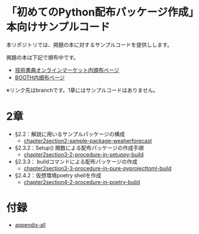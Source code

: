 # 「初めてのPython配布パッケージ作成」本向けサンプルコード

本リポジトリでは、掲題の本に対するサンプルコードを提供しします。

掲題の本は下記で頒布中です。

* [技術書典オンラインマーケット内頒布ページ](https://techbookfest.org/product/8uuq2rQytjrEUNDp92RgGp)
* [BOOTH内頒布ページ](https://xingyanhuan.booth.pm/items/5266614)

※リンク先はbranchです。1章にはサンプルコードはありません。



# 2章

* §2.2：解説に用いるサンプルパッケージの構成
  * [chapter2section2-sample-package-weaherforecast](https://github.com/hoshimado/tbf15-sample/tree/chapter2section2-sample-package-weaherforecast)
* §2.3.2：Setup() 関数による配布パッケージの作成手順
  * [chapter2section3-2-procedure-in-setuppy-build](https://github.com/hoshimado/tbf15-sample/tree/chapter2section3-2-procedure-in-setuppy-build)
* §2.3.3： buildコマンドによる配布パッケージの作成
  * [chapter2section3-3-procedure-in-pure-pyprojecttoml-build](https://github.com/hoshimado/tbf15-sample/tree/chapter2section3-3-procedure-in-pure-pyprojecttoml-build)
* §2.4.2：仮想環境poetry shellを作成
  * [chapter2section4-2-procedure-in-poetry-build](https://github.com/hoshimado/tbf15-sample/tree/chapter2section4-2-procedure-in-poetry-build)




# 付録

* [appendix-all](https://github.com/hoshimado/tbf15-sample/tree/appendix-all)

